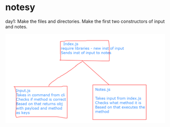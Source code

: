 # notesy

day1: Make the files and directories. Make the first two constructors of input and notes.


![Day-1-UIM](./UIM/day-1.PNG)